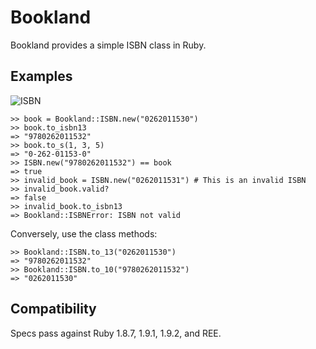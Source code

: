 Bookland
========

Bookland provides a simple ISBN class in Ruby.

Examples
--------

![ISBN](http://upload.wikimedia.org/wikipedia/commons/thumb/2/28/EAN-13-ISBN-13.svg/540px-EAN-13-ISBN-13.svg.png)

    >> book = Bookland::ISBN.new("0262011530")
    >> book.to_isbn13
    => "9780262011532"
    >> book.to_s(1, 3, 5)
    => "0-262-01153-0"
    >> ISBN.new("9780262011532") == book
    => true
    >> invalid_book = ISBN.new("0262011531") # This is an invalid ISBN
    >> invalid_book.valid?
    => false
    >> invalid_book.to_isbn13
    => Bookland::ISBNError: ISBN not valid

Conversely, use the class methods:

    >> Bookland::ISBN.to_13("0262011530")
    => "9780262011532"
    >> Bookland::ISBN.to_10("9780262011532")
    => "0262011530"

Compatibility
-------------

Specs pass against Ruby 1.8.7, 1.9.1, 1.9.2, and REE.
